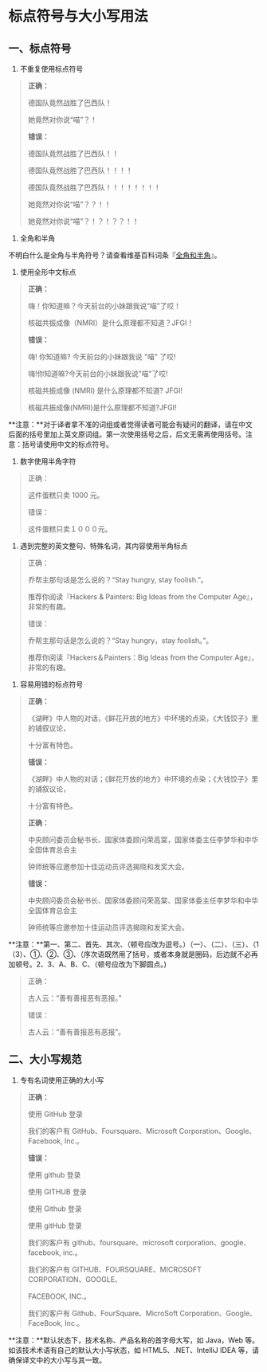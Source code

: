 # 标点符号与大小写用法

## 一、标点符号

1. 不重复使用标点符号


> **正确：**
> 
> 德国队竟然战胜了巴西队！
> 
> 她竟然对你说“喵”？！
> 
> **错误：**
> 
> 德国队竟然战胜了巴西队！！
> 
> 德国队竟然战胜了巴西队！！！！
> 
> 德国队竟然战胜了巴西队！！！！！！！！
> 
> 她竟然对你说“喵”？？！！
> 
> 她竟然对你说“喵”？！？！？？！！

1.  全角和半角


不明白什么是全角与半角符号？请查看维基百科词条『[全角和半角](https://zh.wikipedia.org/wiki/%E5%85%A8%E5%BD%A2%E5%92%8C%E5%8D%8A%E5%BD%A2)』。

1.  使用全形中文标点


> **正确：**
> 
> 嗨！你知道嘛？今天前台的小妹跟我说“喵”了哎！
> 
> 核磁共振成像（NMRI）是什么原理都不知道？JFGI！
> 
> **错误：**
> 
> 嗨! 你知道嘛? 今天前台的小妹跟我说 "喵" 了哎!
> 
> 嗨!你知道嘛?今天前台的小妹跟我说"喵"了哎!
> 
> 核磁共振成像 \(NMRI\) 是什么原理都不知道? JFGI!
> 
> 核磁共振成像\(NMRI\)是什么原理都不知道?JFGI!

**注意：**对于译者拿不准的词组或者觉得读者可能会有疑问的翻译，请在中文后面的括号里加上英文原词组。第一次使用括号之后，后文无需再使用括号。注意：括号请使用中文的标点符号。

1.  数字使用半角字符


> 正确：
> 
> 这件蛋糕只卖 1000 元。
> 
> 错误：
> 
> 这件蛋糕只卖１０００元。

1.  遇到完整的英文整句、特殊名词，其内容使用半角标点


> 正确：
> 
> 乔帮主那句话是怎么说的？“Stay hungry, stay foolish.”。
> 
> 推荐你阅读『Hackers & Painters: Big Ideas from the Computer Age』，非常的有趣。
> 
> 错误：
> 
> 乔帮主那句话是怎么说的？“Stay hungry，stay foolish。”。
> 
> 推荐你阅读『Hackers＆Painters：Big Ideas from the Computer Age』，非常的有趣。

1.  容易用错的标点符号


> **正确：**
> 
> 《湖畔》中人物的对话，《鲜花开放的地方》中环境的点染，《大钱饺子》里的铺叙议论，
> 
> 十分富有特色。
> 
> **错误：**
> 
> 《湖畔》中人物的对话；《鲜花开放的地方》中环境的点染；《大钱饺子》里的铺叙议论，
> 
> 十分富有特色。
> 
> **正确：**
> 
> 中央顾问委员会秘书长、国家体委顾问荣高棠，国家体委主任李梦华和中华全国体育总会主
> 
> 钟师统等应邀参加十佳运动员评选揭晓和发奖大会。
> 
> **错误：**
> 
> 中央顾问委员会秘书长、国家体委顾问荣高棠、国家体委主任李梦华和中华全国体育总会主
> 
> 钟师统等应邀参加十佳运动员评选揭晓和发奖大会。

**注意：**第一、第二、首先、其次、（顿号应改为逗号。）（一）、（二）、（三）、（1（3）、①、②、③、（序次语既然用了括号，或者本身就是圈码，后边就不必再加顿号。2、3、A、B、C、（顿号应改为下脚圆点。\)

> 正确：
> 
> 古人云：“善有善报恶有恶报。”
> 
> 错误：
> 
> 古人云：“善有善报恶有恶报”。

## 二、大小写规范

1.  专有名词使用正确的大小写


> **正确：**
> 
> 使用 GitHub 登录
> 
> 我们的客户有 GitHub、Foursquare、Microsoft Corporation、Google、Facebook, Inc.。
> 
> **错误：**
> 
> 使用 github 登录
> 
> 使用 GITHUB 登录
> 
> 使用 Github 登录
> 
> 使用 gitHub 登录
> 
> 我们的客户有 github、foursquare、microsoft corporation、google、facebook, inc.。
> 
> 我们的客户有 GITHUB、FOURSQUARE、MICROSOFT CORPORATION、GOOGLE、
> 
> FACEBOOK, INC.。
> 
> 我们的客户有 Github、FourSquare、MicroSoft Corporation、Google、FaceBook, Inc.。

**注意：**默认状态下，技术名称、产品名称的首字母大写，如 Java，Web 等。如该技术术语有自己的默认大小写状态，如 HTML5、.NET、IntelliJ IDEA 等，请确保译文中的大小写与其一致。





